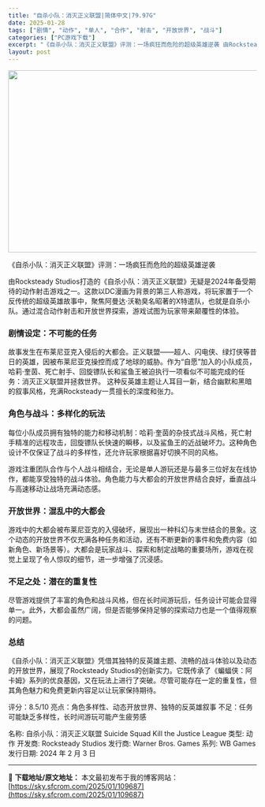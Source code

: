 ```yaml
---
title: "自杀小队：消灭正义联盟|简体中文|79.97G"
date: 2025-01-28
tags: ["剧情", "动作", "单人", "合作", "射击", "开放世界", "战斗"]
categories: ["PC游戏下载"]
excerpt: "《自杀小队：消灭正义联盟》评测：一场疯狂而危险的超级英雄逆袭 由Rocksteady Studios打造的《自杀小队：消灭正义联盟》无疑是2024年备受期待的动作射击游戏之一。这款以DC漫画为背景的第三人称游戏，将玩家置于一个反传统的超级英雄故事中，聚焦阿曼达·沃勒臭名昭著的X特遣队，也就是自杀小队&hellip;"
layout: post
---
```


<img class="aligncenter size-full wp-image-109688" src="https://sky.sfcrom.com/wp-content/uploads/2025/01/2025012800203815.webp" alt="" width="660" height="370" />

《自杀小队：消灭正义联盟》评测：一场疯狂而危险的超级英雄逆袭

由Rocksteady Studios打造的《自杀小队：消灭正义联盟》无疑是2024年备受期待的动作射击游戏之一。这款以DC漫画为背景的第三人称游戏，将玩家置于一个反传统的超级英雄故事中，聚焦阿曼达·沃勒臭名昭著的X特遣队，也就是自杀小队。通过混合动作射击和开放世界探索，游戏试图为玩家带来颠覆性的体验。
<h3><strong>剧情设定：不可能的任务</strong></h3>
故事发生在布莱尼亚克入侵后的大都会。正义联盟——超人、闪电侠、绿灯侠等昔日的英雄，因被布莱尼亚克操控而成了地球的威胁。作为“自愿”加入的小队成员，哈莉·奎茵、死亡射手、回旋镖队长和鲨鱼王被迫执行一项看似不可能完成的任务：消灭正义联盟并拯救世界。
这种反英雄主题让人耳目一新，结合幽默和黑暗的叙事风格，充满Rocksteady一贯擅长的深度和张力。
<h3><strong>角色与战斗：多样化的玩法</strong></h3>
每位小队成员拥有独特的能力和移动机制：哈莉·奎茵的杂技式战斗风格，死亡射手精准的远程攻击，回旋镖队长快速的瞬移，以及鲨鱼王的近战破坏力。这种角色设计不仅保证了战斗的多样性，还允许玩家根据喜好切换不同的风格。

游戏注重团队合作与个人战斗相结合，无论是单人游玩还是与最多三位好友在线协作，都能享受独特的战斗体验。角色能力与大都会的开放世界结合良好，垂直战斗与高速移动让战场充满动态感。
<h3><strong>开放世界：混乱中的大都会</strong></h3>
游戏中的大都会被布莱尼亚克的入侵破坏，展现出一种科幻与末世结合的景象。这个动态的开放世界不仅充满各种任务和活动，还有不断更新的事件和免费内容（如新角色、新场景等）。大都会是玩家战斗、探索和制定战略的重要场所，游戏在视觉上呈现了令人惊叹的细节，进一步增强了沉浸感。
<h3><strong>不足之处：潜在的重复性</strong></h3>
尽管游戏提供了丰富的角色和战斗风格，但在长时间游玩后，任务设计可能会显得单一。此外，大都会虽然广阔，但是否能够保持足够的探索动力也是一个值得观察的问题。
<h3><strong>总结</strong></h3>
《自杀小队：消灭正义联盟》凭借其独特的反英雄主题、流畅的战斗体验以及动态的开放世界，展现了Rocksteady Studios的创新实力。它既传承了《蝙蝠侠：阿卡姆》系列的优良基因，又在玩法上进行了突破。尽管可能存在一定的重复性，但其角色魅力和免费更新内容足以让玩家保持期待。

评分：8.5/10
亮点：角色多样性、动态开放世界、独特的反英雄叙事
不足：任务可能缺乏多样性，长时间游玩可能产生疲劳感

名称: 自杀小队：消灭正义联盟 Suicide Squad Kill the Justice League
类型: 动作
开发商: Rocksteady Studios
发行商: Warner Bros. Games
系列: WB Games
发行日期: 2024 年 2 月 3 日

---
📖 **下载地址/原文地址：** 本文最初发布于我的博客网站：[https://sky.sfcrom.com/2025/01/109687](https://sky.sfcrom.com/2025/01/109687)

